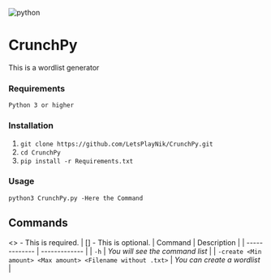 ![python](https://img.shields.io/badge/python-3.0.0-blue)
# CrunchPy
This is a wordlist generator

### Requirements
`Python 3 or higher`

### Installation
1. `git clone https://github.com/LetsPlayNik/CrunchPy.git`
2. `cd CrunchPy`
3. `pip install -r Requirements.txt`

### Usage
`python3 CrunchPy.py -Here the Command`

## Commands
<> - This is required. | [] - This is optional.
| Command  | Description |
| ------------- | ------------- |
| `-h`  | *You will see the command list*  |
| `-create <Min amount> <Max amount> <Filename without .txt>`  |  *You can create a wordlist*  |

